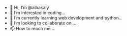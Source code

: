 - 👋 Hi, I’m @albakaly
- 👀 I’m interested in coding...
- 🌱 I’m currently learning web development and python...
- 💞️ I’m looking to collaborate on ...
- 📫 How to reach me ...

<!---
albakaly/albakaly is a ✨ special ✨ repository because its `README.md` (this file) appears on your GitHub profile.
You can click the Preview link to take a look at your changes.
--->
